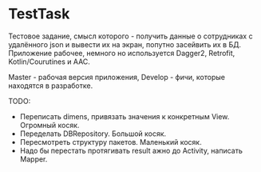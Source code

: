 # TestTask
Тестовое задание, смысл которого - получить данные о сотрудниках с удалённого json и вывести их на экран, попутно засейвить их в БД. Приложение рабочее, немного но используется Dagger2, Retrofit, Kotlin/Courutines и AAC.

Master - рабочая версия приложения, Develop - фичи, которые находятся в разработке.

TODO:
- Переписать dimens, привязать значения к конкретным View. Огромный косяк.
- Переделать DBRepository. Большой косяк.
- Пересмотреть структуру пакетов. Маленький косяк.
- Надо бы перестать протягивать result ажно до Activity, написать Mapper.
